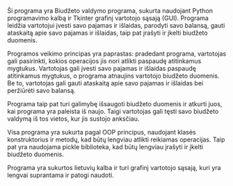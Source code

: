 Ši programa yra Biudžeto valdymo programa, sukurta naudojant Python programavimo kalbą ir Tkinter grafinį vartotojo sąsają (GUI). Programa leidžia vartotojui įvesti savo pajamas ir išlaidas, parodyti savo balansą, gauti ataskaitą apie savo pajamas ir išlaidas, taip pat įrašyti ir įkelti biudžeto duomenis. 

Programos veikimo principas yra paprastas: pradedant programa, vartotojas gali pasirinkti, kokios operacijos jis nori atlikti paspaudę atitinkamus mygtukus. Vartotojas gali įvesti savo pajamas ir išlaidas paspaudę atitinkamus mygtukus, o programa atnaujins vartotojo biudžeto duomenis. Be to, vartotojas gali gauti ataskaitą apie savo pajamas ir išlaidas bei peržiūrėti savo balansą.

Programa taip pat turi galimybę išsaugoti biudžeto duomenis ir atkurti juos, kai programa yra paleista iš naujo. Taigi vartotojas gali tęsti savo biudžeto valdymą iš tos vietos, kur jis sustojo anksčiau. 

Visa programa yra sukurta pagal OOP principus, naudojant klasės konstruktorius ir metodų, kad būtų lengviau atlikti reikiamas operacijas. Taip pat yra naudojama pickle biblioteka, kad būtų lengviau įrašyti ir įkelti biudžeto duomenis. 

Programa yra sukurtos lietuvių kalba ir turi grafinį vartotojo sąsają, kuri yra lengvai suprantama ir patogi naudoti.
